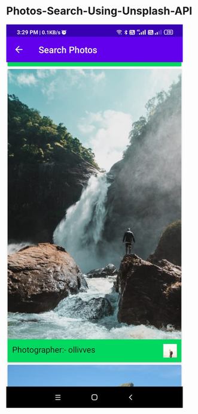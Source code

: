 # Photos-Search-Using-Unsplash-API
![My image](https://github.com/phoolchandra/Photos-Search-Using-Unsplash-API/blob/master/result_1.jpeg)
